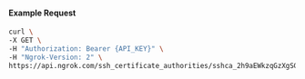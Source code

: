 <!-- Code generated for API Clients. DO NOT EDIT. -->

#### Example Request

```bash
curl \
-X GET \
-H "Authorization: Bearer {API_KEY}" \
-H "Ngrok-Version: 2" \
https://api.ngrok.com/ssh_certificate_authorities/sshca_2h9aEWkzqGzXgSGvedMyn66CjEO
```
